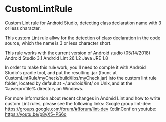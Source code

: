 # CustomLintRule
Custom Lint rule for Android Studio, detecting class declaration name with 3 or less character.

This custom Lint rule allow for the detection of class declaration in the code source, which the name is 3 or less character short.

This rule works with the current version of Android studio (05/14/2018)
Android Studio 3.1
Android Lint 26.1.2
Java JRE 1.8

In order to make this rule work, you'll need to compile it with Android Studio's gradle tool, and put the resulting .jar (found at CustomLintRule/myCheck/build/libs/myCheck.jar) into the custom lint rule folder, located by default at ~/.android/lint/ on Unix, and at the %userprofile% directory on Windows.

For more information about recent changes in Android Lint and how to write custom Lint rules, please see the following links:
Google group lint-dev: https://groups.google.com/forum/#!forum/lint-dev
KotlinConf on youtube: https://youtu.be/p8yX5-lPS6o
